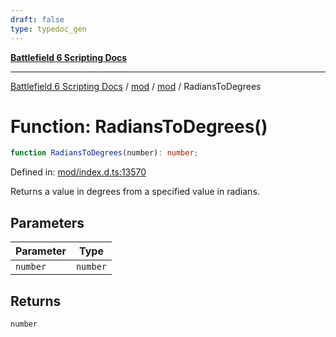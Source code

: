 ```yaml
---
draft: false
type: typedoc_gen
---
```


[**Battlefield 6 Scripting Docs**](../../../_index.md)

***

[Battlefield 6 Scripting Docs](../../../_index.md) / [mod](../../_index.md) / [mod](../_index.md) / RadiansToDegrees

# Function: RadiansToDegrees()

```ts
function RadiansToDegrees(number): number;
```

Defined in: [mod/index.d.ts:13570](https://github.com/battlefield-portal-community/portal-docs/blob/6d87e21c5922a3efb03c634dbe98e5fe6e797672/generators/santiago/mod/index.d.ts#L13570)

Returns a value in degrees from a specified value in radians.

## Parameters

| Parameter | Type |
| ------ | ------ |
| `number` | `number` |

## Returns

`number`
